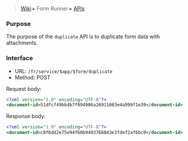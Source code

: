 > [Wiki](Home) ▸ Form Runner ▸ [APIs](./Form-Runner-:-APIs)

### Purpose

The purpose of the `duplicate` API is to duplicate form data with attachments.

### Interface

- URL: `/fr/service/$app/$form/duplicate`
- Method: POST

Request body:

```xml
<?xml version="1.0" encoding="UTF-8"?>
<document-id>51dfcf49bb4b7f994906a26911003e4a999f1e39</document-id>
```

Response body:

```xml
<?xml version="1.0" encoding="UTF-8"?>
<document-id>c0f6dd2e75e94f60b9493768843e3fdef2af6bc0</document-id>
```